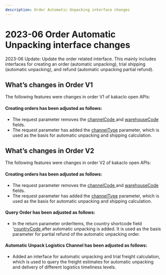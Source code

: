 ```yaml
---
description: Order Automatic Unpacking interface changes
---
```


# 2023-06  Order Automatic Unpacking interface changes

2023-06 Update: Update the order related interface. This mainly includes interfaces for creating an order (automatic unpacking), trial shipping (automatic unpacking), and refund (automatic unpacking partial refund).

## What’s changes in Order V1

The following features were changes in order V1 of kakaclo open APIs:

#### Creating orders  has been adjusted as follows:

* The request parameter removes the [channelCode ](../admin-api/order-1/order.md)and [warehouseCode](../admin-api/order-1/order.md) fields.
* The request parameter has added the [channelType](../admin-api/order-1/order.md) parameter, which is used as the basis for automatic unpacking and shipping calculation.

## What’s changes in Order V2

The following features were changes in order V2 of kakaclo open APIs:

#### Creating orders  has been adjusted as follows:

* The request parameter removes the [channelCode ](../admin-api/order/order.md)and [warehouseCode](../admin-api/order/order.md) fields.
* The request parameter has added the [channelType](../admin-api/order/order.md) parameter, which is used as the basis for automatic unpacking and shipping calculation.

#### Query Order  has been adjusted as follows:

* In the return parameter orderItems, the country shortcode field '[countryCode ](../admin-api/order-1/order-list/)after automatic unpacking is added. It is used as the basis parameter for partial refund of the automatic unpacking order.

#### Automatic Unpack Logistics Channel  has been adjusted as follows:

* Added an interface for automatic unpacking and trial freight calculation, which is used to query the freight estimates for automatic unpacking and delivery of different logistics timeliness levels.
